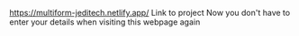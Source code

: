 https://multiform-jeditech.netlify.app/
Link to project 
Now you don't have to enter your details when visiting this webpage again 
